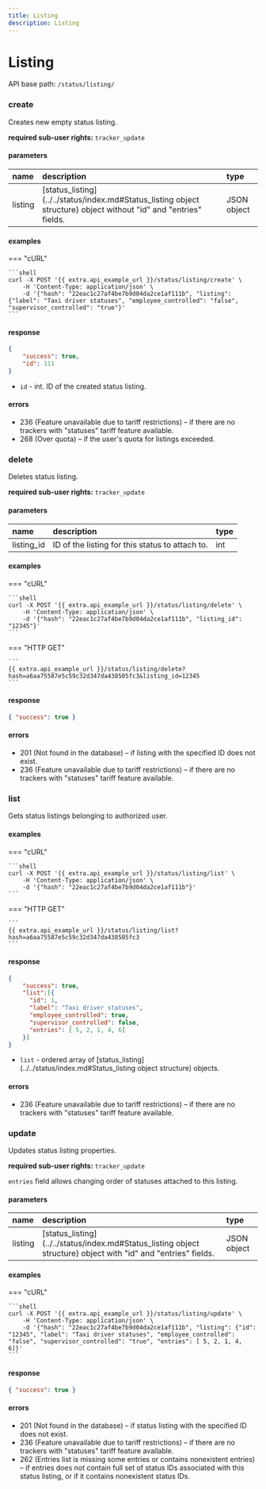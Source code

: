 ```yaml
---
title: Listing
description: Listing
---
```


# Listing

API base path: `/status/listing/`

### create

Creates new empty status listing.

**required sub-user rights:** `tracker_update`

#### parameters

| name | description | type|
| :------ | :------ | :----- |
| listing | [status_listing](../../status/index.md#Status_listing object structure) object without "id" and "entries" fields. | JSON object |

#### examples

=== "cURL"

    ```shell
    curl -X POST '{{ extra.api_example_url }}/status/listing/create' \
        -H 'Content-Type: application/json' \ 
        -d '{"hash": "22eac1c27af4be7b9d04da2ce1af111b", "listing": {"label": "Taxi driver statuses", "employee_controlled": "false", "supervisor_controlled": "true"}'
    ```

#### response

```json
{
    "success": true,
    "id": 111
}
```

* `id` - int. ID of the created status listing.

#### errors

* 236 (Feature unavailable due to tariff restrictions) – if there are no trackers with "statuses" tariff feature 
available.
* 268 (Over quota) – if the user's quota for listings exceeded.

### delete

Deletes status listing.

**required sub-user rights:** `tracker_update`

#### parameters

| name | description | type|
| :------ | :------ | :----- |
| listing_id | ID of the listing for this status to attach to. | int |

#### examples

=== "cURL"

    ```shell
    curl -X POST '{{ extra.api_example_url }}/status/listing/delete' \
        -H 'Content-Type: application/json' \ 
        -d '{"hash": "22eac1c27af4be7b9d04da2ce1af111b", "listing_id": "12345"}'
    ```

=== "HTTP GET"

    ```
    {{ extra.api_example_url }}/status/listing/delete?hash=a6aa75587e5c59c32d347da438505fc3&listing_id=12345
    ```

#### response

```json
{ "success": true }
```

#### errors

* 201 (Not found in the database) – if listing with the specified ID does not exist.
* 236 (Feature unavailable due to tariff restrictions) – if there are no trackers with "statuses" tariff feature 
available.

### list

Gets status listings belonging to authorized user.

#### examples

=== "cURL"

    ```shell
    curl -X POST '{{ extra.api_example_url }}/status/listing/list' \
        -H 'Content-Type: application/json' \ 
        -d '{"hash": "22eac1c27af4be7b9d04da2ce1af111b"}'
    ```

=== "HTTP GET"

    ```
    {{ extra.api_example_url }}/status/listing/list?hash=a6aa75587e5c59c32d347da438505fc3
    ```

#### response

```json
{
    "success": true,
    "list":[{
      "id": 1,
      "label": "Taxi driver statuses",
      "employee_controlled": true,
      "supervisor_controlled": false,
      "entries": [ 5, 2, 1, 4, 6]
    }]
}
```

* `list` - ordered array of [status_listing](../../status/index.md#Status_listing object structure) objects.

#### errors

* 236 (Feature unavailable due to tariff restrictions) – if there are no trackers with "statuses" tariff feature 
available.

### update

Updates status listing properties.

**required sub-user rights:** `tracker_update`

`entries` field allows changing order of statuses attached to this listing.

#### parameters

| name | description | type|
| :------ | :------ | :----- |
| listing | [status_listing](../../status/index.md#Status_listing object structure) object with "id" and "entries" fields. | JSON object |

#### examples

=== "cURL"

    ```shell
    curl -X POST '{{ extra.api_example_url }}/status/listing/update' \
        -H 'Content-Type: application/json' \ 
        -d '{"hash": "22eac1c27af4be7b9d04da2ce1af111b", "listing": {"id": "12345", "label": "Taxi driver statuses", "employee_controlled": "false", "supervisor_controlled": "true", "entries": [ 5, 2, 1, 4, 6]}'
    ```

#### response

```json
{ "success": true }
```

#### errors

* 201 (Not found in the database) – if status listing with the specified ID does not exist.
* 236 (Feature unavailable due to tariff restrictions) – if there are no trackers with "statuses" tariff feature
 available.
* 262 (Entries list is missing some entries or contains nonexistent entries) – if entries does not contain full set of
 status IDs associated with this status listing, or if it contains nonexistent status IDs.
